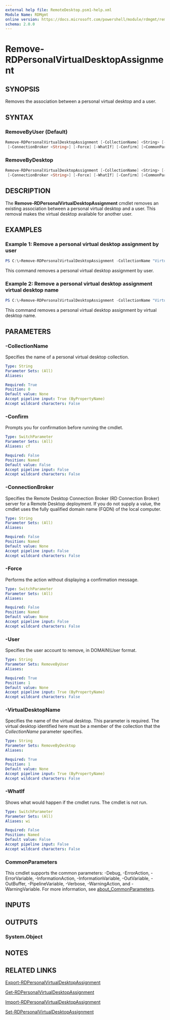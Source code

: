 ```yaml
---
external help file: RemoteDesktop.psm1-help.xml
Module Name: RDMgmt
online version: https://docs.microsoft.com/powershell/module/rdmgmt/remove-rdpersonalvirtualdesktopassignment?view=windowsserver2012-ps&wt.mc_id=ps-gethelp
schema: 2.0.0
---
```


# Remove-RDPersonalVirtualDesktopAssignment

## SYNOPSIS
Removes the association between a personal virtual desktop and a user.

## SYNTAX

### RemoveByUser (Default)
```powershell
Remove-RDPersonalVirtualDesktopAssignment [-CollectionName] <String> [-User] <String>
 [-ConnectionBroker <String>] [-Force] [-WhatIf] [-Confirm] [<CommonParameters>]
```

### RemoveByDesktop
```powershell
Remove-RDPersonalVirtualDesktopAssignment [-CollectionName] <String> [-VirtualDesktopName] <String>
 [-ConnectionBroker <String>] [-Force] [-WhatIf] [-Confirm] [<CommonParameters>]
```

## DESCRIPTION
The **Remove-RDPersonalVirtualDesktopAssignment** cmdlet removes an existing association between a personal virtual desktop and a user.
This removal makes the virtual desktop available for another user.

## EXAMPLES

### Example 1: Remove a personal virtual desktop assignment by user
```powershell
PS C:\>Remove-RDPersonalVirtualDesktopAssignment -CollectionName "Virtual Desktop Collection" -User "CONTOSO\sarahjones"
```

This command removes a personal virtual desktop assignment by user.

### Example 2: Remove a personal virtual desktop assignment virtual desktop name
```powershell
PS C:\>Remove-RDPersonalVirtualDesktopAssignment -CollectionName "Virtual Desktop Collection" -VirtualDesktopName "PVD-12"
```

This command removes a personal virtual desktop assignment by virtual desktop name.

## PARAMETERS

### -CollectionName
Specifies the name of a personal virtual desktop collection.

```yaml
Type: String
Parameter Sets: (All)
Aliases:

Required: True
Position: 0
Default value: None
Accept pipeline input: True (ByPropertyName)
Accept wildcard characters: False
```

### -Confirm
Prompts you for confirmation before running the cmdlet.

```yaml
Type: SwitchParameter
Parameter Sets: (All)
Aliases: cf

Required: False
Position: Named
Default value: False
Accept pipeline input: False
Accept wildcard characters: False
```

### -ConnectionBroker
Specifies the Remote Desktop Connection Broker (RD Connection Broker) server for a Remote Desktop deployment.
If you do not supply a value, the cmdlet uses the fully qualified domain name (FQDN) of the local computer.

```yaml
Type: String
Parameter Sets: (All)
Aliases:

Required: False
Position: Named
Default value: None
Accept pipeline input: False
Accept wildcard characters: False
```

### -Force
Performs the action without displaying a confirmation message.

```yaml
Type: SwitchParameter
Parameter Sets: (All)
Aliases:

Required: False
Position: Named
Default value: None
Accept pipeline input: False
Accept wildcard characters: False
```

### -User
Specifies the user account to remove, in DOMAIN\User format.

```yaml
Type: String
Parameter Sets: RemoveByUser
Aliases:

Required: True
Position: 1
Default value: None
Accept pipeline input: True (ByPropertyName)
Accept wildcard characters: False
```

### -VirtualDesktopName
Specifies the name of the virtual desktop.
This parameter is required.
The virtual desktop identified here must be a member of the collection that the *CollectionName* parameter specifies.

```yaml
Type: String
Parameter Sets: RemoveByDesktop
Aliases:

Required: True
Position: 1
Default value: None
Accept pipeline input: True (ByPropertyName)
Accept wildcard characters: False
```

### -WhatIf
Shows what would happen if the cmdlet runs.
The cmdlet is not run.

```yaml
Type: SwitchParameter
Parameter Sets: (All)
Aliases: wi

Required: False
Position: Named
Default value: False
Accept pipeline input: False
Accept wildcard characters: False
```

### CommonParameters
This cmdlet supports the common parameters: -Debug, -ErrorAction, -ErrorVariable, -InformationAction, -InformationVariable, -OutVariable, -OutBuffer, -PipelineVariable, -Verbose, -WarningAction, and -WarningVariable. For more information, see [about_CommonParameters](https://go.microsoft.com/fwlink/?LinkID=113216).

## INPUTS

## OUTPUTS

### System.Object

## NOTES

## RELATED LINKS

[Export-RDPersonalVirtualDesktopAssignment](./Export-RDPersonalVirtualDesktopAssignment.md)

[Get-RDPersonalVirtualDesktopAssignment](./Get-RDPersonalVirtualDesktopAssignment.md)

[Import-RDPersonalVirtualDesktopAssignment](./Import-RDPersonalVirtualDesktopAssignment.md)

[Set-RDPersonalVirtualDesktopAssignment](./Set-RDPersonalVirtualDesktopAssignment.md)

